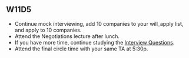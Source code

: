 ## W11D5
* Continue mock interviewing, add 10 companies to your will_apply list, and apply to 10 companies.
* Attend the Negotiations lecture after lunch.
* If you have more time, continue studying the [Interview Questions][interview-questions].
* Attend the final circle time with your same TA at 5:30p.

[interview-questions]: https://docs.google.com/a/appacademy.io/spreadsheet/ccc?key=0AnnoREts_wUydHN3UGZfbDZIME1VTEY3Y3pUNWpZZGc#gid=0
